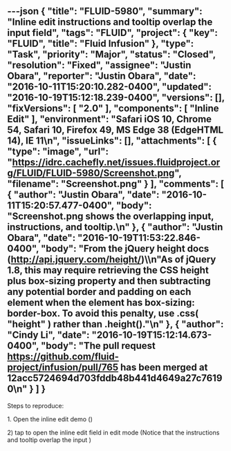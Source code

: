 ---json
{
  "title": "FLUID-5980",
  "summary": "Inline edit instructions and tooltip overlap the input field",
  "tags": "FLUID",
  "project": {
    "key": "FLUID",
    "title": "Fluid Infusion"
  },
  "type": "Task",
  "priority": "Major",
  "status": "Closed",
  "resolution": "Fixed",
  "assignee": "Justin Obara",
  "reporter": "Justin Obara",
  "date": "2016-10-11T15:20:10.282-0400",
  "updated": "2016-10-19T15:12:18.239-0400",
  "versions": [],
  "fixVersions": [
    "2.0"
  ],
  "components": [
    "Inline Edit"
  ],
  "environment": "Safari iOS 10, Chrome 54, Safari 10, Firefox 49, MS Edge 38 (EdgeHTML 14), IE 11\n",
  "issueLinks": [],
  "attachments": [
    {
      "type": "image",
      "url": "https://idrc.cachefly.net/issues.fluidproject.org/FLUID/FLUID-5980/Screenshot.png",
      "filename": "Screenshot.png"
    }
  ],
  "comments": [
    {
      "author": "Justin Obara",
      "date": "2016-10-11T15:20:57.477-0400",
      "body": "Screenshot.png shows the overlapping input, instructions, and tooltip.\n"
    },
    {
      "author": "Justin Obara",
      "date": "2016-10-19T11:53:22.846-0400",
      "body": "From the jQuery height docs (<http://api.jquery.com/height/>)\\\n\"As of jQuery 1.8, this may require retrieving the CSS height plus box-sizing property and then subtracting any potential border and padding on each element when the element has box-sizing: border-box. To avoid this penalty, use .css( \"height\" ) rather than .height().\"\n"
    },
    {
      "author": "Cindy Li",
      "date": "2016-10-19T15:12:14.673-0400",
      "body": "The pull request <https://github.com/fluid-project/infusion/pull/765> has been merged at 12acc5724694d703fddb48b441d4649a27c76190\n"
    }
  ]
}
---
Steps to reproduce:

1\. Open the inline edit demo ()&#x20;

2\) tap to open the inline edit field in edit mode (Notice that the instructions and tooltip overlap the input )

        